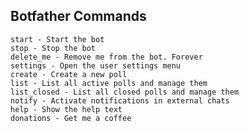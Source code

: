 ## Botfather Commands

    start - Start the bot
    stop - Stop the bot
    delete_me - Remove me from the bot. Forever
    settings - Open the user settings menu
    create - Create a new poll
    list - List all active polls and manage them
    list_closed - List all closed polls and manage them
    notify - Activate notifications in external chats
    help - Show the help text
    donations - Get me a coffee
